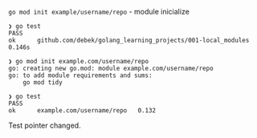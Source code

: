 `go mod init example/username/repo` - module inicialize

```
❯ go test
PASS
ok  	github.com/debek/golang_learning_projects/001-local_modules	0.146s

❯ go mod init example.com/username/repo
go: creating new go.mod: module example.com/username/repo
go: to add module requirements and sums:
    go mod tidy

❯ go test
PASS
ok  	example.com/username/repo	0.132
```

Test pointer changed.
